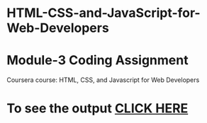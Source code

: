# HTML-CSS-and-JavaScript-for-Web-Developers


# Module-3 Coding Assignment

Coursera course: HTML, CSS, and Javascript for Web Developers

# To see the output [CLICK HERE]()

